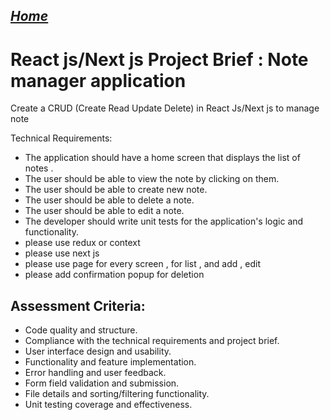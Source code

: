 ##  <u> *[Home](README.md)* </u>

# React js/Next js  Project Brief : Note manager application

Create a  CRUD (Create Read Update Delete) in React Js/Next js  to manage note 

Technical Requirements:

* The application should have a home screen that displays the list of notes .
* The user should be able to view the note by clicking on them.
* The user should be able to create new note.
* The user should be able to delete a note.
* The user should be able to edit a note.
* The developer should write unit tests for the application's logic and functionality.
* please use redux or context 
* please use next js
* please use page for every screen , for list , and add , edit
* please add confirmation popup for deletion 



## Assessment Criteria:

* Code quality and structure.
* Compliance with the technical requirements and project brief.
* User interface design and usability.
* Functionality and feature implementation.
* Error handling and user feedback.
* Form field validation and submission.
* File details and sorting/filtering functionality.
* Unit testing coverage and effectiveness.
